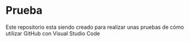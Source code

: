 # Prueba
Este repositorio esta siendo creado para realizar unas pruebas de cómo utilizar GitHub con Visual Studio Code
